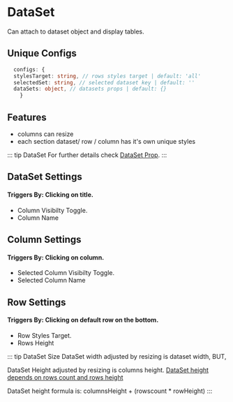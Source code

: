 # DataSet

Can attach to dataset object and display tables.

## Unique Configs

```ts
  configs: {
  stylesTarget: string, // rows styles target | default: 'all'
  selectedSet: string, // selected dataset key | default: ''
  dataSets: object, // datasets props | default: {}
    }
```

## Features

- columns can resize
- each section dataset/ row / column has it's own unique styles

::: tip DataSet 
  For further details check [DataSet Prop](/props/dataset).
:::

## DataSet Settings
#### Triggers By: Clicking on title.

- Column Visibilty Toggle.
- Column Name 

## Column Settings
#### Triggers By: Clicking on column.

- Selected Column Visibilty Toggle.
- Selected Column Name 

## Row Settings
#### Triggers By: Clicking on default row on the bottom.

- Row Styles Target.
- Rows Height

::: tip DataSet Size 
  DataSet width adjusted by resizing is dataset width, BUT,

  DataSet Height adjusted by resizing is columns height.
  <ins>DataSet height depends on rows count and rows height</ins>

  DataSet height formula is: columnsHeight + (rowscount * rowHeight)
:::